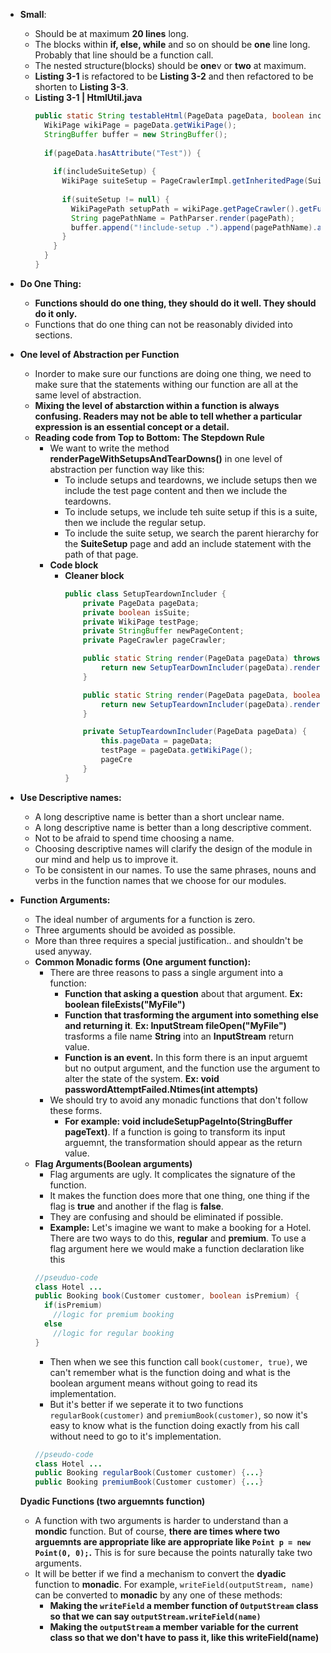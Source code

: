 - **Small**: 
  - Should be at maximum **20 lines** long.
  - The blocks within **if, else, while** and so on should be **one** line long. Probably that line should be a function call.
  - The nested structure(blocks) should be **one**v or **two** at maximum.
  - **Listing 3-1** is refactored to be **Listing 3-2** and then refactored to be shorten to **Listing 3-3**.
  - **Listing 3-1 | HtmlUtil.java**
    ```java
    public static String testableHtml(PageData pageData, boolean includeSuiteSetup) throws Exception {
      WikiPage wikiPage = pageData.getWikiPage();
      StringBuffer buffer = new StringBuffer();
      
      if(pageData.hasAttribute("Test")) {
        
        if(includeSuiteSetup) {
          WikiPage suiteSetup = PageCrawlerImpl.getInheritedPage(SuiteResponder.SUITE_SETUP_NAME, wikiPage);
          
          if(suiteSetup != null) {
            WikiPagePath setupPath = wikiPage.getPageCrawler().getFullPath(setup);
            String pagePathName = PathParser.render(pagePath);
            buffer.append("!include-setup .").append(pagePathName).append("\n");
          }
        }
      }
    }
    ``` 

- **Do One Thing:**
  - **Functions should do one thing, they should do it well. They should do it only.**
  - Functions that do one thing can not be reasonably divided into sections.

- **One level of Abstraction per Function**
  - Inorder to make sure our functions are doing one thing, we need to make sure that the statements withing our function are all at the same level of abstraction.
  - **Mixing the level of abstarction within a function is always confusing. Readers may not be able to tell whether a particular expression is an essential concept or a detail.**
  - **Reading code from Top to Bottom: The Stepdown Rule**
    - We want to write the method **renderPageWithSetupsAndTearDowns()** in one level of abstraction per function way like this:
      - To include setups and teardowns, we include setups then we include the test page content and then we include the teardowns.
      - To include setups, we include teh suite setup if this is a suite, then we include the regular setup.
      - To include the suite setup, we search the parent hierarchy for the **SuiteSetup** page and add an include statement with the path of that page.
    - **Code block**
      - **Cleaner block**
        ```java
        public class SetupTeardownIncluder {
            private PageData pageData;
            private boolean isSuite;
            private WikiPage testPage;
            private StringBuffer newPageContent;
            private PageCrawler pageCrawler;

            public static String render(PageData pageData) throws Exception {
                return new SetupTearDownIncluder(pageData).render(isSuite);
            }

            public static String render(PageData pageData, boolean isSuite) throws Exception {
                return new SetupTeardownIncluder(pageData).render(isSuite);
            }

            private SetupTeardownIncluder(PageData pageData) {
                this.pageData = pageData;
                testPage = pageData.getWikiPage();
                pageCre
            }
        }
        ``` 
- **Use Descriptive names:**
  - A long descriptive name is better than a short unclear name.
  - A long descriptive name is better than a long descriptive comment.
  - Not to be afraid to spend time choosing a name.
  - Choosing descriptive names will clarify the design of the module in our mind and help us to improve it.
  - To be consistent in our names. To use the same phrases, nouns and verbs in the function names that we choose for our modules.

- **Function Arguments:**
  - The ideal number of arguments for a function is zero.
  - Three arguments should be avoided as possible.
  - More than three requires a special justification.. and shouldn't be used anyway.
  - **Common Monadic forms (One argument function):**
    - There are three reasons to pass a single argument into a function:
      - **Function that asking a question** about that argument. **Ex: boolean fileExists("MyFile")**
      - **Function that trasforming the argument into something else and returning it**. **Ex: InputStream fileOpen("MyFile")** trasforms a file name **String** into an **InputStream** return value.
      - **Function is an event.** In this form there is an input arguemt but no output argument, and the function use the argument to alter the state of the system. **Ex: void passwordAttemptFailed.Ntimes(int attempts)**
    - We should try to avoid any monadic functions that don't follow these forms. 
      - **For example: void includeSetupPageInto(StringBuffer pageText)**. If a function is going to transform its input arguemnt, the transformation should appear as the return value.
  - **Flag Arguments(Boolean arguments)**
    - Flag arguments are ugly. It complicates the signature of the function. 
    - It makes the function does more that one thing, one thing if the flag is **true** and another if the flag is **false**.
    - They are confusing and should be eliminated if possible.
    - **Example:** Let's imagine we want to make a booking for a Hotel. There are two ways to do this, **regular** and **premium**. To use a flag argument here we would make a function declaration like this
    ```java
    //pseuduo-code
    class Hotel ...
    public Booking book(Customer customer, boolean isPremium) {
      if(isPremium)
        //logic for premium booking
      else
        //logic for regular booking
    }
    ```
    - Then when we see this function call `book(customer, true)`, we can't remember what is the function doing and what is the boolean argument means without going to read its implementation.
    - But it's better if we seperate it to two functions `regularBook(customer)` and `premiumBook(customer)`, so now it's easy to know what is the function doing exactly from his call without need to go to it's implementation.
    ```java
    //pseudo-code
    class Hotel ...
    public Booking regularBook(Customer customer) {...}
    public Booking premiumBook(Customer customer) {...}
    ``` 
  **Dyadic Functions (two arguemnts function)**
  - A function with two arguments is harder to understand than a **mondic** function. But of course, **there are times where two arguemnts are appropriate like are appropriate like `Point p = new Point(0, 0);`.** This is for sure because the points naturally take two arguments.
  - It will be better if we find a mechanism to convert the **dyadic** function to **monadic**. For example, `writeField(outputStream, name)` can be converted to **monadic** by any one of these methods:
    - **Making the `writeField` a member function of `OutputStream` class so that we can say `outputStream.writeField(name)`**
    - **Making the `outputStream` a member variable for the current class so that we don't have to pass it, like this writeField(name)**